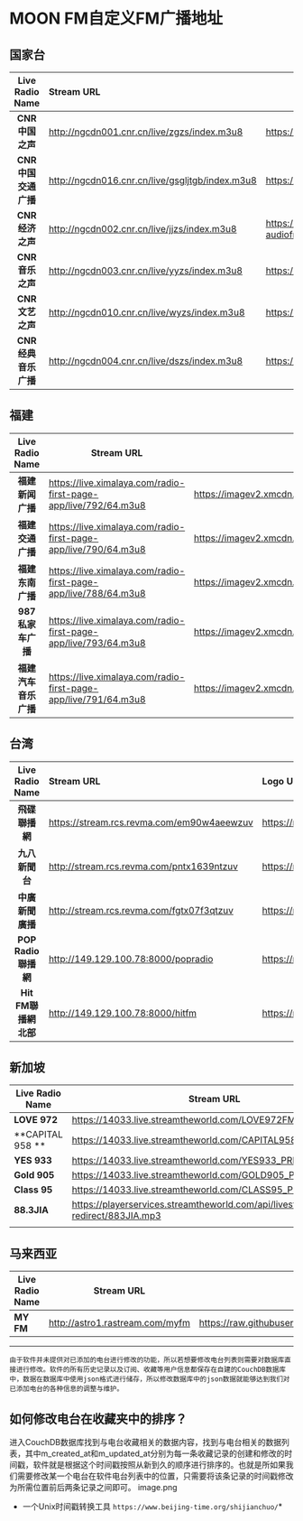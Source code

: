 # MOON FM自定义FM广播地址

## 国家台

|   Live Radio Name   | Stream URL                                      | Logo URL                                                     |
| :-----------------: | :---------------------------------------------- | ------------------------------------------------------------ |
|   **CNR中国之声**   | http://ngcdn001.cnr.cn/live/zgzs/index.m3u8     | https://imagev2.xmcdn.com/group78/M07/A6/A1/wKgO4F6EVv7gP1QhAABQuiUyuzo039.png |
| **CNR中国交通广播** | http://ngcdn016.cnr.cn/live/gsgljtgb/index.m3u8 | https://imagev2.xmcdn.com/group74/M04/86/8B/wKgO0l6BlyygF2BXAAAm8JF4qmg852.png |
|   **CNR经济之声**   | http://ngcdn002.cnr.cn/live/jjzs/index.m3u8     | https://imagev2.xmcdn.com/storages/59fe-audiofreehighqps/E6/45/CMCoOSEEaR40AABUhgCnNxgr.png |
|   **CNR音乐之声**   | http://ngcdn003.cnr.cn/live/yyzs/index.m3u8     | https://imagev2.xmcdn.com/group75/M05/86/A3/wKgO016BlE-AqvRZAABdRRKCB9s377.png |
|   **CNR文艺之声**   | http://ngcdn010.cnr.cn/live/wyzs/index.m3u8     | https://imagev2.xmcdn.com/group75/M0B/7D/4F/wKgO3V6BlrbCUkfqAAA-5HoILVY939.png |
| **CNR经典音乐广播** | http://ngcdn004.cnr.cn/live/dszs/index.m3u8     | https://imagev2.xmcdn.com/group75/M05/86/AC/wKgO016BlGLBUzE2AABFC_LAkBU928.png |



## 福建

|   Live Radio Name    | Stream URL                                                   | Logo URL                                                     |
| :------------------: | ------------------------------------------------------------ | ------------------------------------------------------------ |
|   **福建新闻广播**   | https://live.ximalaya.com/radio-first-page-app/live/792/64.m3u8 | https://imagev2.xmcdn.com/group74/M00/9E/F2/wKgO0l6DBYjBQdNbAAAp62AdX9Y281.png |
|   **福建交通广播**   | https://live.ximalaya.com/radio-first-page-app/live/790/64.m3u8 | https://imagev2.xmcdn.com/group77/M09/95/23/wKgO316DBWnCi4ZkAAAn46HSUzk920.png |
|   **福建东南广播**   | https://live.ximalaya.com/radio-first-page-app/live/788/64.m3u8 | https://imagev2.xmcdn.com/group77/M09/95/16/wKgO316DBU_ClZiXAAA7LI4QhcU438.png |
|  **987私家车广播**   | https://live.ximalaya.com/radio-first-page-app/live/793/64.m3u8 | https://imagev2.xmcdn.com/group76/M04/65/3C/wKgO1F6OzQyicL5IAADvSGmd-R4404.png |
| **福建汽车音乐广播** | https://live.ximalaya.com/radio-first-page-app/live/791/64.m3u8 | https://imagev2.xmcdn.com/group74/M00/9E/E9/wKgO0l6DBXWxvAaHAABItUTWYIk141.png |



## 台湾

|    Live Radio Name    | Stream URL                                 | Logo URL                                                     |
| :-------------------: | :----------------------------------------- | :----------------------------------------------------------- |
|    **飛碟聯播網**     | https://stream.rcs.revma.com/em90w4aeewzuv | https://raw.githubusercontent.com/lqz94902/ImageLibrary/main/img/UFO.jpg |
|    **九八新聞台**     | http://stream.rcs.revma.com/pntx1639ntzuv  | https://raw.githubusercontent.com/lqz94902/ImageLibrary/main/img/News98.jpg |
|   **中廣新聞廣播**    | http://stream.rcs.revma.com/fgtx07f3qtzuv  | https://raw.githubusercontent.com/lqz94902/ImageLibrary/main/img/BCCNews.png |
|  **POP Radio聯播網**  | http://149.129.100.78:8000/popradio        | https://raw.githubusercontent.com/lqz94902/ImageLibrary/main/img/POPRadio.jpg |
| **Hit FM聯播網 北部** | http://149.129.100.78:8000/hitfm           | https://raw.githubusercontent.com/lqz94902/ImageLibrary/main/img/hitFM.jpg |

## 新加坡

| Live Radio Name  | Stream URL                                                   | Logo URL                                                     |
| ---------------- | ------------------------------------------------------------ | ------------------------------------------------------------ |
| **LOVE 972**     | https://14033.live.streamtheworld.com/LOVE972FM_PREM.aac     | https://raw.githubusercontent.com/lqz94902/ImageLibrary/main/img/LOVE972.jpg |
| **CAPITAL 958 ** | https://14033.live.streamtheworld.com/CAPITAL958FM_PREM.aac  | https://raw.githubusercontent.com/lqz94902/ImageLibrary/main/img/Capital958FM.png |
| **YES 933**      | https://14033.live.streamtheworld.com/YES933_PREM.aac        | https://raw.githubusercontent.com/lqz94902/ImageLibrary/main/img/YES933.jpg |
| **Gold 905**     | https://14033.live.streamtheworld.com/GOLD905_PREM.aac       | https://raw.githubusercontent.com/lqz94902/ImageLibrary/main/img/GOLD905.jpg |
| **Class 95**     | https://14033.live.streamtheworld.com/CLASS95_PREM.aac       | https://raw.githubusercontent.com/lqz94902/ImageLibrary/main/img/CLASS95.jpg |
| **88.3JIA**      | https://playerservices.streamtheworld.com/api/livestream-redirect/883JIA.mp3 | https://raw.githubusercontent.com/lqz94902/ImageLibrary/main/img/883JIA.jpg |
|                  |                                                              |                                                              |

## 马来西亚
| Live Radio Name  | Stream URL                                                   | Logo URL                                                     |
| ---------------- | ------------------------------------------------------------ | ------------------------------------------------------------ |
| **MY FM**     | http://astro1.rastream.com/myfm     | https://raw.githubusercontent.com/lqz94902/ImageLibrary/main/img/MY%20FM.png |

***
    由于软件并未提供对已添加的电台进行修改的功能，所以若想要修改电台列表则需要对数据库直接进行修改。软件的所有历史记录以及订阅、收藏等用户信息都保存在自建的CouchDB数据库中，数据在数据库中使用json格式进行储存，所以修改数据库中的json数据就能够达到我们对已添加电台的各种信息的调整与维护。
## 如何修改电台在收藏夹中的排序？
 进入CouchDB数据库找到与电台收藏相关的数据内容，找到与电台相关的数据列表，其中m_created_at和m_updated_at分别为每一条收藏记录的创建和修改的时间戳，软件就是根据这个时间戳按照从新到久的顺序进行排序的。也就是所如果我们需要修改某一个电台在软件电台列表中的位置，只需要将该条记录的时间戳修改为所需位置前后两条记录之间即可。
 image.png

* 一个Unix时间戳转换工具 ```https://www.beijing-time.org/shijianchuo/```*